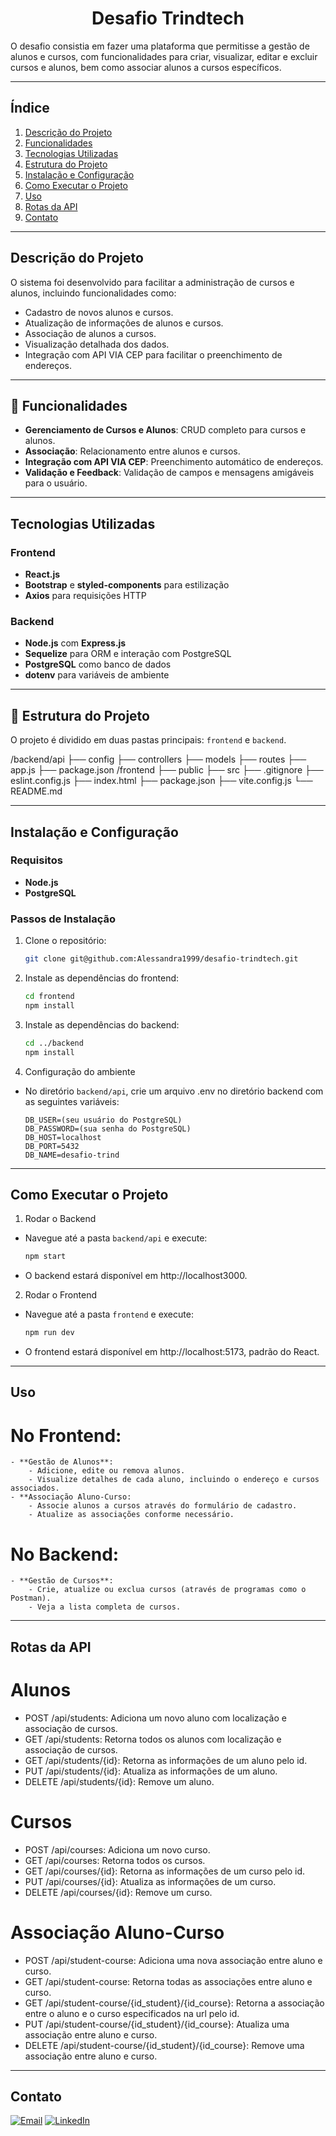 <h1 align="center"> Desafio Trindtech </h1>

O desafio consistia em fazer uma plataforma que permitisse a gestão de alunos e cursos, com funcionalidades para criar, visualizar, editar e excluir cursos e alunos, bem como associar alunos a cursos específicos.

---

## Índice

1. [Descrição do Projeto](#descrição-do-projeto)
2. [Funcionalidades](#funcionalidades)
3. [Tecnologias Utilizadas](#tecnologias-utilizadas)
4. [Estrutura do Projeto](#estrutura-do-projeto)
5. [Instalação e Configuração](#instalação-e-configuração)
6. [Como Executar o Projeto](#como-executar-o-projeto)
7. [Uso](#uso)
8. [Rotas da API](#rotas-da-api)
9. [Contato](#contato)

---

## Descrição do Projeto

O sistema foi desenvolvido para facilitar a administração de cursos e alunos, incluindo funcionalidades como:

- Cadastro de novos alunos e cursos.
- Atualização de informações de alunos e cursos.
- Associação de alunos a cursos.
- Visualização detalhada dos dados.
- Integração com API VIA CEP para facilitar o preenchimento de endereços.

---

## :hammer: Funcionalidades

- **Gerenciamento de Cursos e Alunos**: CRUD completo para cursos e alunos.
- **Associação**: Relacionamento entre alunos e cursos.
- **Integração com API VIA CEP**: Preenchimento automático de endereços.
- **Validação e Feedback**: Validação de campos e mensagens amigáveis para o usuário.

---

## Tecnologias Utilizadas

### Frontend

- **React.js**
- **Bootstrap** e **styled-components** para estilização
- **Axios** para requisições HTTP

### Backend

- **Node.js** com **Express.js**
- **Sequelize** para ORM e interação com PostgreSQL
- **PostgreSQL** como banco de dados
- **dotenv** para variáveis de ambiente

---

## 📁 Estrutura do Projeto

O projeto é dividido em duas pastas principais: `frontend` e `backend`.

/backend/api ├── config ├── controllers ├── models ├── routes ├── app.js ├── package.json
/frontend ├── public ├── src ├── .gitignore ├── eslint.config.js ├── index.html ├── package.json ├── vite.config.js └── README.md

---

## Instalação e Configuração

### Requisitos

- **Node.js**
- **PostgreSQL**

### Passos de Instalação

1. Clone o repositório:

   ```bash
   git clone git@github.com:Alessandra1999/desafio-trindtech.git

   ```

2. Instale as dependências do frontend:

   ```bash
   cd frontend
   npm install

   ```

3. Instale as dependências do backend:

   ```bash
   cd ../backend
   npm install

   ```

4. Configuração do ambiente

- No diretório `backend/api`, crie um arquivo .env no diretório backend com as seguintes variáveis:

  ```env
  DB_USER=(seu usuário do PostgreSQL)
  DB_PASSWORD=(sua senha do PostgreSQL)
  DB_HOST=localhost
  DB_PORT=5432
  DB_NAME=desafio-trind
  ```

---

## Como Executar o Projeto

1. Rodar o Backend

- Navegue até a pasta `backend/api` e execute:

  ```bash
  npm start

  ```

- O backend estará disponível em http://localhost3000.

2. Rodar o Frontend

- Navegue até a pasta `frontend` e execute:

  ```bash
  npm run dev

  ```

- O frontend estará disponível em http://localhost:5173, padrão do React.

---

## Uso

# No Frontend:

    - **Gestão de Alunos**:
        - Adicione, edite ou remova alunos.
        - Visualize detalhes de cada aluno, incluindo o endereço e cursos associados.
    - **Associação Aluno-Curso:
        - Associe alunos a cursos através do formulário de cadastro.
        - Atualize as associações conforme necessário.

# No Backend:

    - **Gestão de Cursos**:
        - Crie, atualize ou exclua cursos (através de programas como o Postman).
        - Veja a lista completa de cursos.

---

## Rotas da API

# Alunos

- POST /api/students: Adiciona um novo aluno com localização e associação de cursos.
- GET /api/students: Retorna todos os alunos com localização e associação de cursos.
- GET /api/students/{id}: Retorna as informações de um aluno pelo id.
- PUT /api/students/{id}: Atualiza as informações de um aluno.
- DELETE /api/students/{id}: Remove um aluno.

# Cursos

- POST /api/courses: Adiciona um novo curso.
- GET /api/courses: Retorna todos os cursos.
- GET /api/courses/{id}: Retorna as informações de um curso pelo id.
- PUT /api/courses/{id}: Atualiza as informações de um curso.
- DELETE /api/courses/{id}: Remove um curso.

# Associação Aluno-Curso

- POST /api/student-course: Adiciona uma nova associação entre aluno e curso.
- GET /api/student-course: Retorna todas as associações entre aluno e curso.
- GET /api/student-course/{id_student}/{id_course}: Retorna a associação entre o aluno e o curso especificados na url pelo id.
- PUT /api/student-course/{id_student}/{id_course}: Atualiza uma associação entre aluno e curso.
- DELETE /api/student-course/{id_student}/{id_course}: Remove uma associação entre aluno e curso.

--- 

## Contato

[![Email](https://skillicons.dev/icons?i=gmail)](mailto:alessandrarocha.contato@gmail.com) [![LinkedIn](https://skillicons.dev/icons?i=linkedin)](https://www.linkedin.com/in/alessandra-bombardi/)


